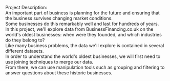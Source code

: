 Project Description: <br />
An important part of business is planning for the future and ensuring that the business survives changing market conditions. <br />
Some businesses do this remarkably well and last for hundreds of years. <br />
In this project, we'll explore data from BusinessFinancing.co.uk on the world's oldest businesses: when were they founded, and which industries do they belong to? <br />
Like many business problems, the data we'll explore is contained in several different datasets.<br />
In order to understand the world's oldest businesses, we will first need to use joining techniques to merge our data.<br/>
From there, we can use manipulation tools such as grouping and filtering to answer questions about these historic businesses.
